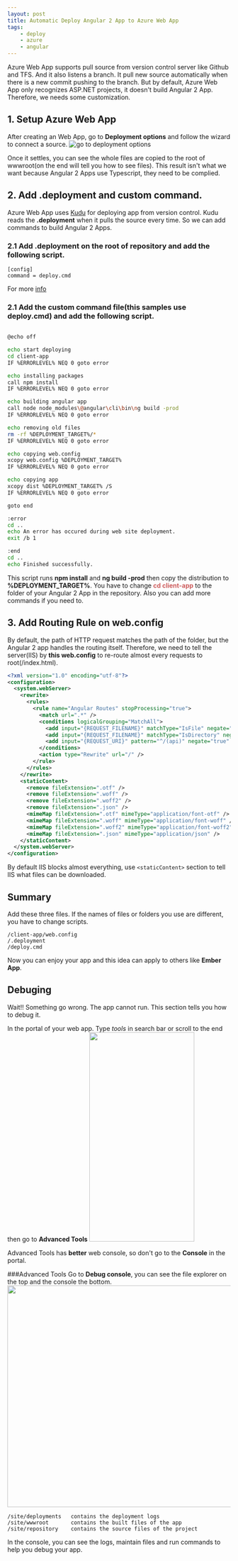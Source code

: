 ```yaml
---
layout: post
title: Automatic Deploy Angular 2 App to Azure Web App
tags: 
    - deploy
    - azure
    - angular
---
```


Azure Web App supports pull source from version control server like Github and TFS. And it also listens a branch. It pull new source automatically when there is a new commit pushing to the branch. But by default, Azure Web App only recognizes ASP.NET projects, it doesn't build Angular 2 App. Therefore, we needs some customization.   


## 1. Setup Azure Web App
After creating an Web App, go to **Deployment options** and follow the wizard to connect a source.
![go to deployment options](/assets/images/1ec08379f362b43d3ca2ad0e71f598dff62fb94b.png)

Once it settles, you can see the whole files are copied to the root of wwwroot(on the end will tell you how to see files). This result isn't what we want because Angular 2 Apps use Typescript, they need to be complied. 

## 2. Add .deployment and custom command.
Azure Web App uses [Kudu](https://github.com/projectkudu/kudu/wiki) for deploying app from version control. Kudu reads the **.deployment** when it pulls the source every time. So we can add commands to build Angular 2 Apps.

### 2.1 Add .deployment on the root of repository and add the following script.
```
[config]
command = deploy.cmd
```
For more [info](https://github.com/projectkudu/kudu/wiki/Customizing-deployments)

### 2.1 Add the custom command file(this samples use deploy.cmd) and add the following script.

```bash

@echo off

echo start deploying
cd client-app
IF %ERRORLEVEL% NEQ 0 goto error

echo installing packages
call npm install
IF %ERRORLEVEL% NEQ 0 goto error

echo building angular app
call node node_modules\@angular\cli\bin\ng build -prod
IF %ERRORLEVEL% NEQ 0 goto error

echo removing old files
rm -rf %DEPLOYMENT_TARGET%/*
IF %ERRORLEVEL% NEQ 0 goto error

echo copying web.config
xcopy web.config %DEPLOYMENT_TARGET%
IF %ERRORLEVEL% NEQ 0 goto error

echo copying app
xcopy dist %DEPLOYMENT_TARGET% /S
IF %ERRORLEVEL% NEQ 0 goto error

goto end

:error
cd ..
echo An error has occured during web site deployment.
exit /b 1

:end
cd ..
echo Finished successfully.
```

This script runs **npm install** and **ng build -prod** then copy the distribution to **%DEPLOYMENT_TARGET%**. You have to change <span style="color: indianred;"><strong>cd client-app</strong></span> to the folder of your Angular 2 App in the repository. Also you can add more commands if you need to.

## 3. Add Routing Rule on web.config
By default, the path of HTTP request matches the path of the folder, but the Angular 2 app handles the routing itself. Therefore, we need to tell the server(IIS) by **this web.config** to re-route almost every requests to root(/index.html).

```xml
<?xml version="1.0" encoding="utf-8"?>
<configuration>
  <system.webServer>
    <rewrite>
      <rules>
        <rule name="Angular Routes" stopProcessing="true">
          <match url=".*" />
          <conditions logicalGrouping="MatchAll">
            <add input="{REQUEST_FILENAME}" matchType="IsFile" negate="true" />
            <add input="{REQUEST_FILENAME}" matchType="IsDirectory" negate="true" />
            <add input="{REQUEST_URI}" pattern="^/(api)" negate="true" />
          </conditions>
          <action type="Rewrite" url="/" />
        </rule>
      </rules>
    </rewrite>
    <staticContent>
      <remove fileExtension=".otf" />
      <remove fileExtension=".woff" />
      <remove fileExtension=".woff2" />
      <remove fileExtension=".json" />      
      <mimeMap fileExtension=".otf" mimeType="application/font-otf" />
      <mimeMap fileExtension=".woff" mimeType="application/font-woff" />
      <mimeMap fileExtension=".woff2" mimeType="application/font-woff2" />
      <mimeMap fileExtension=".json" mimeType="application/json" />
    </staticContent>
  </system.webServer>
</configuration>
```

By default IIS blocks almost everything, use `<staticContent>` section to tell IIS what files can be downloaded. 

## Summary 
Add these three files. If the names of files or folders you use are different, you have to change scripts.

```text
/client-app/web.config
/.deployment
/deploy.cmd
```

Now you can enjoy your app and this idea can apply to others like **Ember App**.


## Debuging 
Wait!! Something go wrong. The app cannot run. This section tells you how to debug it.

In the portal of your web app. Type *tools* in search bar or scroll to the end then go to **Advanced Tools**
<img src="/assets/images/3f3ac11bda49d5c783f2980e82d501743a332496.png" width="237" height="472">  

Advanced Tools has **better** web console, so don't go to the **Console** in the portal.

###Advanced Tools
Go to **Debug console**, you can see the file explorer on the top and the console the bottom.
<img src="/assets/images/58736b53a9afd8caa2820ba12ba17914103b59e7.png" width="620" height="500"> 

```text
/site/deployments   contains the deployment logs
/site/wwwroot       contains the built files of the app
/site/repository    contains the source files of the project 
```

In the console, you can see the logs, maintain files and run commands to help you debug your app.